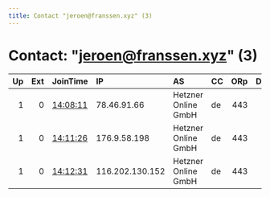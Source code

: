 ```yaml
---
title: Contact "jeroen@franssen.xyz" (3)
---
```


# Contact: "jeroen@franssen.xyz" (3)

|   Up |   Ext | JoinTime                                                                                            | IP              | AS                  | CC   |   ORp |   Dirp | OS    | Version   | Nickname   |   eFamMembers |
|-----:|------:|:----------------------------------------------------------------------------------------------------|:----------------|:--------------------|:-----|------:|-------:|:------|:----------|:-----------|--------------:|
|    1 |     0 | [14:08:11](https://metrics.torproject.org/rs.html#details/FD07D7AE11F39F7827BF6F24EA7A7AB4239B666D) | 78.46.91.66     | Hetzner Online GmbH | de   |   443 |      0 | Linux | 0.4.3.5   | KoRoDa66   |             1 |
|    1 |     0 | [14:11:26](https://metrics.torproject.org/rs.html#details/31C5463AE0C9B953CD60C4EAE2AC684BBEBBE80B) | 176.9.58.198    | Hetzner Online GmbH | de   |   443 |      0 | Linux | 0.4.3.5   | KoRoDa198  |             1 |
|    1 |     0 | [14:12:31](https://metrics.torproject.org/rs.html#details/812516925B0E6ADC5DD6D0C89F3DA749B87B9678) | 116.202.130.152 | Hetzner Online GmbH | de   |   443 |      0 | Linux | 0.4.3.5   | KoRoDa152  |             1 |
